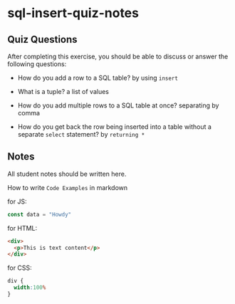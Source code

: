 # sql-insert-quiz-notes

## Quiz Questions

After completing this exercise, you should be able to discuss or answer the following questions:

- How do you add a row to a SQL table?
by using `insert`

- What is a tuple?
a list of values

- How do you add multiple rows to a SQL table at once?
separating by comma

- How do you get back the row being inserted into a table without a separate `select` statement?
by `returning *`

## Notes

All student notes should be written here.


How to write `Code Examples` in markdown

for JS:
```javascript
const data = "Howdy"
```

for HTML:
```html
<div>
  <p>This is text content</p>
</div>
```

for CSS:
```css
div {
  width:100%
}
```
